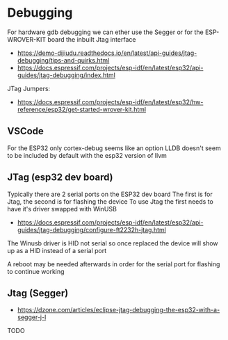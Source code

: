 # Debugging

For hardware gdb debugging we can ether use the Segger or for the ESP-WROVER-KIT board the inbuilt Jtag interface

  * https://demo-dijiudu.readthedocs.io/en/latest/api-guides/jtag-debugging/tips-and-quirks.html
  * https://docs.espressif.com/projects/esp-idf/en/latest/esp32/api-guides/jtag-debugging/index.html

JTag Jumpers:

  * https://docs.espressif.com/projects/esp-idf/en/latest/esp32/hw-reference/esp32/get-started-wrover-kit.html


## VSCode

For the ESP32 only cortex-debug seems like an option
LLDB doesn't seem to be included by default with the esp32 version of llvm


## JTag (esp32 dev board)

Typically there are 2 serial ports on the ESP32 dev board
The first is for Jtag, the second is for flashing the device
To use Jtag the first needs to have it's driver swapped with WinUSB

  * https://docs.espressif.com/projects/esp-idf/en/latest/esp32/api-guides/jtag-debugging/configure-ft2232h-jtag.html

The Winusb driver is HID not serial
so once replaced the device will show up as a HID instead of a serial port

A reboot may be needed afterwards in order for the serial port for flashing to continue working


## Jtag (Segger)

  * https://dzone.com/articles/eclipse-jtag-debugging-the-esp32-with-a-segger-j-l

TODO
